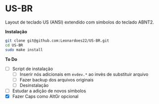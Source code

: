 # US-BR

Layout de teclado US (ANSI) extendido com símbolos do teclado ABNT2.

**Instalação**
```bash
git clone git@github.com:Leonardoes22/US-BR.git
cd US-BR
sudo make install
```

**To Do**
- [ ] Script de instalação
  - [ ] Inserir nós adicionais em `evdev.*` ao invès de substituir arquivo
  - [ ] Fazer backup dos arquivos originais
  - [ ] Desinstalação
- [ ] Estudar a adição de novos símbolos
- [x] Fazer Caps como AltGr opcional
